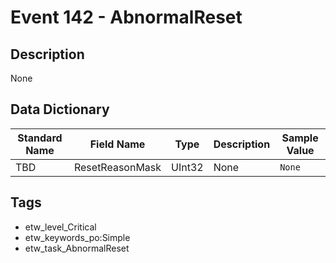 # Event 142 - AbnormalReset

## Description
None

## Data Dictionary
|Standard Name|Field Name|Type|Description|Sample Value|
|---|---|---|---|---|
|TBD|ResetReasonMask|UInt32|None|`None`|

## Tags
* etw_level_Critical
* etw_keywords_po:Simple
* etw_task_AbnormalReset